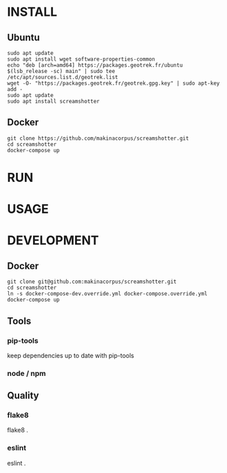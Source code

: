 # INSTALL

## Ubuntu

```
sudo apt update
sudo apt install wget software-properties-common
echo "deb [arch=amd64] https://packages.geotrek.fr/ubuntu $(lsb_release -sc) main" | sudo tee /etc/apt/sources.list.d/geotrek.list
wget -O- "https://packages.geotrek.fr/geotrek.gpg.key" | sudo apt-key add -
sudo apt update
sudo apt install screamshotter
```

## Docker

```
git clone https://github.com/makinacorpus/screamshotter.git
cd screamshotter
docker-compose up
```

# RUN

# USAGE

# DEVELOPMENT

## Docker

```
git clone git@github.com:makinacorpus/screamshotter.git
cd screamshotter
ln -s docker-compose-dev.override.yml docker-compose.override.yml
docker-compose up
```

## Tools

### pip-tools

keep dependencies up to date with pip-tools

### node / npm

## Quality

### flake8

flake8 .

### eslint

eslint .
